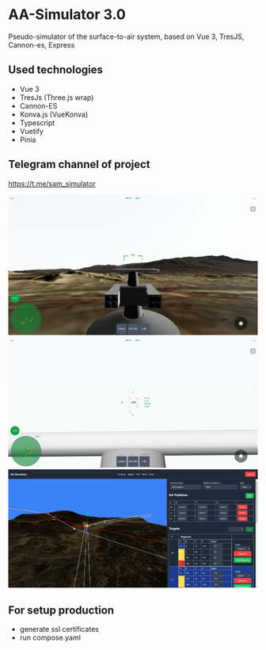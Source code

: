 # AA-Simulator 3.0

Pseudo-simulator of the surface-to-air system, based on Vue 3, TresJS, Cannon-es, Express

## Used technologies
- Vue 3
- TresJs (Three.js wrap)
- Cannon-ES
- Konva.js (VueKonva)
- Typescript
- Vuetify
- Pinia

## Telegram channel of project

https://t.me/sam_simulator

![image](/screenshot_1.png)
![image](/screenshot_2.png)
![image](/screenshot_3.png)

## For setup production

- generate ssl certificates
- run compose.yaml
